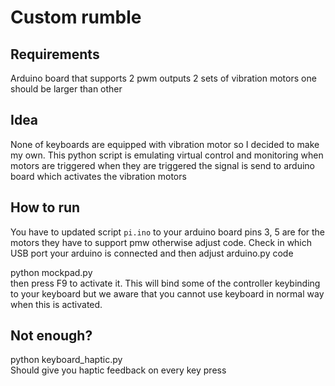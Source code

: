 # Custom rumble

## Requirements
Arduino board that supports 2 pwm outputs
2 sets of vibration motors one should be larger than other 

## Idea
None of keyboards are equipped with vibration motor so I decided to make my own. This python script is emulating virtual control and monitoring when motors are triggered when they are triggered the signal is send to arduino board which activates the vibration motors 

## How to run 
You have to updated script `pi.ino` to your arduino board pins 3, 5 are for the motors they have to support pmw otherwise adjust code.
Check in which USB port your arduino is connected and then adjust arduino.py code

python mockpad.py
<br/>
then press F9 to activate it. This will bind some of the controller keybinding to your keyboard but we aware that you cannot use keyboard in normal way when this is activated.

## Not enough?
python keyboard_haptic.py
<br/>
Should give you haptic feedback on every key press

